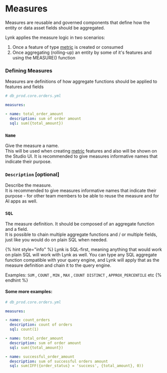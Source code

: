 # Measures

Measures are reusable and governed components that define how the entity or data asset fields should be aggregated.&#x20;

Lynk applies the measure logic in two scenarios:

1. Once a feature of type [metric](features/metric.md) is created or consumed
2. Once aggregating (rolling-up) an entity by some of it's features and using the MEASURE() function

### Defining Measures

Measures are definitions of how aggregate functions should be applied to features and fields&#x20;

```yaml
# db_prod.core.orders.yml

measures:

- name: total_order_amount
  description: sum of order amount
  sql: sum({total_amount})
```

### `Name`

Give the measure a name.\
This will be used when creating [metric](features/metric.md) features and also will be shown on the Studio UI. It is recommended to give measures informative names that indicate their purpose.

### `Description` \[optional]

Describe the measure.\
It is recommended to give measures informative names that indicate their purpose - for other team members to be able to reuse the measure and for AI apps as well.

### `SQL`

The measure definition. It should be composed of an aggregate function and a field.\
It is possible to chain multiple aggregate functions and / or multiple fields, just like you would do on plain SQL when needed.

{% hint style="info" %}
Lynk is SQL-first, meaning anything that would work on plain SQL will work with Lynk as well. You can type any SQL aggregate function compatible with your query engine, and Lynk will apply that as the measure definition and chain it to the query engine.

Examples: `SUM` , `COUNT` , `MIN` , `MAX` , `COUNT DISTINCT` , `APPROX_PERCENTILE` etc
{% endhint %}

#### Some more examples:

```yaml
# db_prod.core.orders.yml

measures:

- name: count_orders
  description: count of orders
  sql: count(1)

- name: total_order_amount
  description: sum of order amount
  sql: sum({total_amount})

- name: successful_order_amount
  description: sum of successful orders amount
  sql: sum(IFF({order_status} = 'success', {total_amount}, 0))
```
